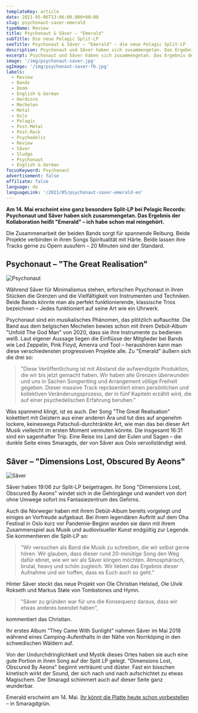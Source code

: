 ```yaml
---
templateKey: article
date: 2021-05-06T13:06:00.000+00:00
slug: psychonaut-saver-emerald
typeName: Review
title: Psychonaut & Sâver – "Emerald"
subTitle: Die neue Pelagic Split-LP
seoTitle: Psychonaut & Sâver – "Emerald" – die neue Pelagic Split-LP
description: Psychonaut und Sâver haben sich zusammengetan. Das Ergebnis der Kollaboration ist die Split-LP "Emerald", die auf Pelagic Records erscheint.
excerpt: Psychonaut und Sâver haben sich zusammengetan. Das Ergebnis der Kollaboration ist die Split-LP "Emerald", die auf Pelagic Records erscheint. Ich habe schon mal reingehört und möchte Euch die Platte ans Herz legen.
image: '/img/psychonaut-saver.jpg'
ogImage: '/img/psychonaut-saver-fb.jpg'
labels:
  - Review
  - Bands
  - Doom
  - English & German
  - Hardcore
  - Mechelen
  - Metal
  - Oslo
  - Pelagic
  - Post-Metal
  - Post-Rock
  - Psychedelic
  - Review
  - Sâver
  - Sludge
  - Psychonaut
  - English & German
focusKeyword: Psychonaut
advertisement: false
affiliate: false
language: de
languageLink: '/2021/05/psychonaut-saver-emerald-en'
---
```


**Am 14. Mai erscheint eine ganz besondere Split-LP bei Pelagic Records: Psychonaut und Sâver haben sich zusammengetan. Das Ergebnis der Kollaboration heißt "Emerald" – ich habe schon mal reingehört.**

Die Zusammenarbeit der beiden Bands sorgt für spannende Reibung. Beide Projekte verbinden in ihren Songs Spiritualität mit Härte. Beide lassen ihre Tracks gerne zu Opern ausufern – 20 Minuten sind der Standard.

## Psychonaut – "The Great Realisation"

![Psychonaut](/img/1616079996.1290540695.jpg 'Psychonaut')

Während Sâver für Minimalismus stehen, erforschen Psychonaut in ihren Stücken die Grenzen und die Vielfältigkeit von Instrumenten und Techniken. Beide Bands könnte man als perfekt funktionierende, klassische Trios bezeichnen – Jedes funktioniert auf seine Art wie ein Uhrwerk.

Psychonaut sind ein musikalisches Phänomen, das plötzlich auftauchte. Die Band aus dem belgischen Mechelen bewies schon mit ihrem Debüt-Album "Unfold The God Man" von 2020, dass sie ihre Instrumente zu bedienen weiß. Laut eigener Aussage liegen die Einflüsse der Mitglieder bei Bands wie Led Zeppelin, Pink Floyd, Amenra und Tool – heraushören kann man diese verschiedensten progressiven Projekte alle. Zu "Emerald" äußern sich die drei so:

> "Diese Veröffentlichung ist mit Abstand die aufwendigste Produktion, die wir bis jetzt gemacht haben. Wir haben alle Grenzen überwunden und uns in Sachen Songwriting und Arrangement völlige Freiheit gegeben. Dieser massive Track repräsentiert einen persönlichen und kollektiven Veränderungsprozess, der in fünf Kapiteln erzählt wird, die auf einer psychedelischen Erfahrung beruhen."

Was spannend klingt, ist es auch. Der Song "The Great Realisation" kokettiert mit Geistern aus einer anderen Ära und tut dies auf angenehm lockere, keineswegs Patschuli-durchtränkte Art, wie man das bei dieser Art Musik vielleicht im ersten Moment vermuten könnte. Die insgesamt 16:31 sind ein sagenhafter Trip. Eine Reise ins Land der Eulen und Sagen – die dunkle Seite eines Smaragds, der von Sâver aus Oslo vervollständigt wird.

## Sâver – "Dimensions Lost, Obscured By Aeons"

![Sâver](/img/1616079996.3731191158.jpg 'Sâver')

Sâver haben 19:06 zur Split-LP beigetragen. Ihr Song "Dimensions Lost, Obscured By Aeons" windet sich in die Gehörgänge und wandert von dort ohne Umwege sofort ins Fantasiezentrum des Gehirns.

Auch die Norweger haben mit ihrem Debüt-Album bereits vorgelegt und einiges an Vorfreude aufgebaut. Bei ihrem legendären Auftritt auf dem Oha Festival in Oslo kurz vor Pandemie-Beginn wurden sie dann mit ihrem Zusammenspiel aus Musik und audiovisueller Kunst endgültig zur Legende. Sie kommentieren die Split-LP so:

> "Wir versuchen als Band die Musik zu schreiben, die wir selbst gerne hören. Wir glauben, dass dieser rund 20-minütige Song den Weg dafür ebnet, wie wir wir als Sâver klingen möchten. Atmosphärisch, brutal, heavy und schön zugleich. Wir lieben das Ergebnis dieser Aufnahme und wir hoffen, dass es Euch auch so geht."

Hinter Sâver steckt das neue Projekt von Ole Christian Helstad, Ole Ulvik Rokseth und Markus Støle von Tombstones und Hymn.

> "Sâver zu gründen war für uns die Konsequenz daraus, dass wir etwas anderes beendet haben",

kommentiert das Christian.

Ihr erstes Album "They Came With Sunlight" nahmen Sâver im Mai 2018 während eines Camping-Aufenthalts in der Nähe von Norrköping in den schwedischen Wäldern auf.

Von der Undurchdringlichkeit und Mystik dieses Ortes haben sie auch eine gute Portion in ihren Song auf der Split LP gelegt. "Dimensions Lost, Obscured By Aeons" beginnt verträumt und düster. Fast ein bisschen kinetisch wirkt der Sound, der sich nach und nach aufschichtet zu etwas Magischem. Der Smaragd schimmert auch auf dieser Seite ganz wunderbar.

Emerald erscheint am 14. Mai. [Ihr könnt die Platte heute schon vorbestellen](https://pelagic-records.com/product/psychonaut-saver-emerald-12-split-lp/) – in Smaragdgrün.
